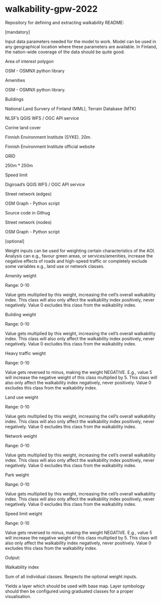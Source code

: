 # walkability-gpw-2022
Repository for defining and extracting walkability
README: 

 

[mandatory] 

 

Input data parameters needed for the model to work. Model can be used in any geographical location where these parameters are available. In Finland, the nation-wide coverage of the data should be quite good. 

 

Area of interest polygon <vector> 

OSM - OSMNX python library 

Amenities <vector> 

OSM - OSMNX python library. 

Buildings <vector> 

National Land Survery of Finland (MML), Terrain Database (MTK) 

NLSF’s QGIS WFS / OGC API service 

Corine land cover <raster> 

Finnish Environment Institute (SYKE). 20m. 

Finnish Environment Institute official website 

GRID <vector> 

250m * 250m 

Speed limit <vector>  

Digiroad’s QGIS WFS / OGC API service 

Street network (edges) <vector> 

OSM Graph - Python script 

Source code in Githug 

Street network (nodes) <vector> 

OSM Graph - Python script 

 

[optional] 

 

Weight inputs can be used for weighting certain characteristics of the AOI. Analysis can e.g., favour green areas, or services/amenities, increase the negative effects of roads and high-speed traffic or completely exclude some variables e.g., land use or network classes. 

 

Amenity weight <float> 

Range: 0-10 

Value gets multiplied by this weight, increasing the cell’s overall walkability index. This class will also only affect the walkability index positively, never negatively. Value 0 excludes this class from the walkability index. 

Building weight <float> 

Range: 0-10 

Value gets multiplied by this weight, increasing the cell’s overall walkability index. This class will also only affect the walkability index positively, never negatively. Value 0 excludes this class from the walkability index. 

Heavy traffic weight <float> 

Range: 0-10 

Value gets reversed to minus, making the weight NEGATIVE. E.g., value 5 will increase the negative weight of this class multiplied by 5. This class will also only affect the walkability index negatively, never positively. Value 0 excludes this class from the walkability index. 

Land use weight <float> 

Range: 0-10 

Value gets multiplied by this weight, increasing the cell’s overall walkability index. This class will also only affect the walkability index positively, never negatively. Value 0 excludes this class from the walkability index. 

Network weight <float> 

Range: 0-10 

Value gets multiplied by this weight, increasing the cell’s overall walkability index. This class will also only affect the walkability index positively, never negatively. Value 0 excludes this class from the walkability index. 

Park weight <float> 

Range: 0-10 

Value gets multiplied by this weight, increasing the cell’s overall walkability index. This class will also only affect the walkability index positively, never negatively. Value 0 excludes this class from the walkability index. 

Speed limit weight <float> 

Range: 0-10 

Value gets reversed to minus, making the weight NEGATIVE. E.g., value 5 will increase the negative weight of this class multiplied by 5. This class will also only affect the walkability index negatively, never positively. Value 0 excludes this class from the walkability index. 

 

Output: 

Walkability index <raster> 

Sum of all individual classes. Respects the optional weight inputs. 

Yields a layer which should be used with base map. Layer symbology should then be configured using graduated classes for a proper visualisation. 
